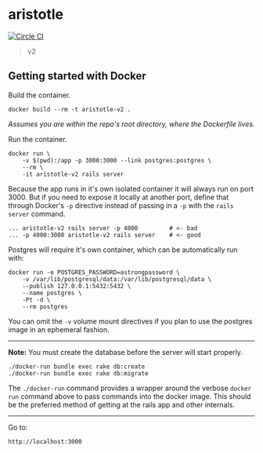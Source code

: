 # aristotle

[![Circle CI](https://circleci.com/gh/nycdavid/aristotle-v2.svg?style=svg)](https://circleci.com/gh/nycdavid/aristotle-v2)

> v2


## Getting started with Docker

Build the container.

    docker build --rm -t aristotle-v2 .

*Assumes you are within the repo's root directory, where the Dockerfile lives.*


Run the container.

    docker run \
        -v $(pwd):/app -p 3000:3000 --link postgres:postgres \
        --rm \
        -it aristotle-v2 rails server


Because the app runs in it's own isolated container it will always run on port
3000. But if you need to expose it locally at another port, define that through
Docker's `-p` directive instead of passing in a `-p` with the `rails server`
command.

    ... aristotle-v2 rails server -p 4000         # <- bad
    ... -p 4000:3000 aristotle-v2 rails server    # <- good


Postgres will require it's own container, which can be automatically run with:

    docker run -e POSTGRES_PASSWORD=astrongpassword \
        -v /var/lib/postgresql/data:/var/lib/postgresql/data \
        --publish 127.0.0.1:5432:5432 \
        --name postgres \
        -Pt -d \
        --rm postgres

You can omit the `-v` volume mount directives if you plan to use the postgres
image in an ephemeral fashion.

---

__Note:__ You must create the database before the server will start properly.

    ./docker-run bundle exec rake db:create
    ./docker-run bundle exec rake db:migrate

The `./docker-run` command provides a wrapper around the verbose `docker run`
command above to pass commands into the docker image. This should be the
preferred method of getting at the rails app and other internals.


---

Go to:

    http://localhost:3000

